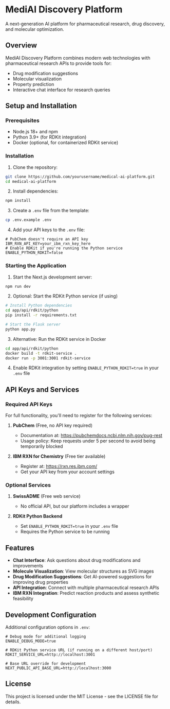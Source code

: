 # MediAI Discovery Platform

A next-generation AI platform for pharmaceutical research, drug discovery, and molecular optimization.

## Overview

MediAI Discovery Platform combines modern web technologies with pharmaceutical research APIs to provide tools for:

- Drug modification suggestions
- Molecular visualization
- Property prediction
- Interactive chat interface for research queries

## Setup and Installation

### Prerequisites

- Node.js 18+ and npm
- Python 3.9+ (for RDKit integration)
- Docker (optional, for containerized RDKit service)

### Installation

1. Clone the repository:
```bash
git clone https://github.com/yourusername/medical-ai-platform.git
cd medical-ai-platform
```

2. Install dependencies:
```bash
npm install
```

3. Create a `.env` file from the template:
```bash
cp .env.example .env
```

4. Add your API keys to the `.env` file:
```
# PubChem doesn't require an API key
IBM_RXN_API_KEY=your_ibm_rxn_key_here
# Enable RDKit if you're running the Python service
ENABLE_PYTHON_RDKIT=false
```

### Starting the Application

1. Start the Next.js development server:
```bash
npm run dev
```

2. Optional: Start the RDKit Python service (if using)
```bash
# Install Python dependencies
cd app/api/rdkit/python
pip install -r requirements.txt

# Start the Flask server
python app.py
```

3. Alternative: Run the RDKit service in Docker
```bash
cd app/api/rdkit/python
docker build -t rdkit-service .
docker run -p 3001:3001 rdkit-service
```

4. Enable RDKit integration by setting `ENABLE_PYTHON_RDKIT=true` in your `.env` file

## API Keys and Services

### Required API Keys

For full functionality, you'll need to register for the following services:

1. **PubChem** (Free, no API key required)
   - Documentation at: https://pubchemdocs.ncbi.nlm.nih.gov/pug-rest
   - Usage policy: Keep requests under 5 per second to avoid being temporarily blocked

2. **IBM RXN for Chemistry** (Free tier available)
   - Register at: https://rxn.res.ibm.com/
   - Get your API key from your account settings

### Optional Services

1. **SwissADME** (Free web service)
   - No official API, but our platform includes a wrapper

2. **RDKit Python Backend**
   - Set `ENABLE_PYTHON_RDKIT=true` in your `.env` file
   - Requires the Python service to be running

## Features

- **Chat Interface**: Ask questions about drug modifications and improvements
- **Molecule Visualization**: View molecular structures as SVG images
- **Drug Modification Suggestions**: Get AI-powered suggestions for improving drug properties
- **API Integration**: Connect with multiple pharmaceutical research APIs
- **IBM RXN Integration**: Predict reaction products and assess synthetic feasibility

## Development Configuration

Additional configuration options in `.env`:

```
# Debug mode for additional logging
ENABLE_DEBUG_MODE=true

# RDKit Python service URL (if running on a different host/port)
RDKIT_SERVICE_URL=http://localhost:3001

# Base URL override for development
NEXT_PUBLIC_API_BASE_URL=http://localhost:3000
```

## License

This project is licensed under the MIT License - see the LICENSE file for details.